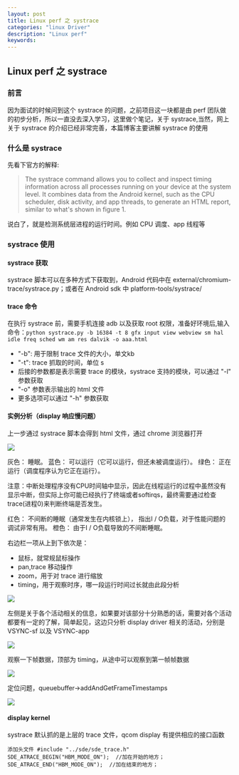 ```yaml
---
layout: post
title: Linux perf 之 systrace
categories: "linux Driver"
description: "Linux perf"
keywords:
---
```


## Linux perf 之 systrace
### 前言
因为面试的时候问到这个 systrace 的问题，之前项目这一块都是由 perf 团队做的初步分析，所以一直没去深入学习，这里做个笔记，关于 systrace,当然，网上关于 systrace 的介绍已经非常完善，本篇博客主要讲解 systrace 的使用

### 什么是 systrace
先看下官方的解释:
>The systrace command allows you to collect and inspect timing information across all processes running on your device at the system level. It combines data from the Android kernel, such as the CPU scheduler, disk activity, and app threads, to generate an HTML report, similar to what's shown in figure 1.

说白了，就是检测系统层进程的运行时间。例如 CPU 调度、app 线程等
### systrace 使用

#### systrace 获取
systrace 脚本可以在多种方式下获取到，Android 代码中在 external/chromium-trace/systrace.py；或者在 Android sdk 中 platform-tools/systrace/

#### trace 命令
在执行 systrace 前，需要手机连接 adb 以及获取 root 权限，准备好环境后,输入命令：`python systrace.py -b 16384 -t 8 gfx input view webview sm hal idle freq sched wm am res dalvik -o aaa.html
`

- "-b": 用于限制 trace 文件的大小，单文kb
- "-t": trace 抓取的时间，单位 s
- 后接的参数都是表示需要 trace 的模块，systrace 支持的模块，可以通过 "-l" 参数获取
- "-o" 参数表示输出的 html 文件
- 更多选项可以通过 "-h" 参数获取

#### 实例分析（display 响应慢问题）

上一步通过 systrace 脚本会得到 html 文件，通过 chrome 浏览器打开

![](http://jiantuku-img-chenan.oss-cn-beijing.aliyuncs.com/19-1-10/15063738.jpg)

灰色： 睡眠。
蓝色： 可以运行（它可以运行，但还未被调度运行）。
绿色： 正在运行（调度程序认为它正在运行）。

注意：中断处理程序没有CPU时间轴中显示，因此在线程运行的过程中虽然没有显示中断，但实际上你可能已经执行了终端或者softirqs，最终需要通过检查trace(进程0)来判断终端是否发生。

红色： 不间断的睡眠（通常发生在内核锁上）， 指出I / O负载，对于性能问题的调试非常有用。
橙色： 由于I / O负载导致的不间断睡眠。

右边栏一项从上到下依次是：
- 鼠标，就常规鼠标操作
- pan,trace 移动操作
- zoom，用于对 trace 进行缩放
- timing，用于观察时序，哪一段运行时间过长就由此段分析

![](http://jiantuku-img-chenan.oss-cn-beijing.aliyuncs.com/19-1-10/9482321.jpg)

左侧是关于各个活动相关的信息，如果要对该部分十分熟悉的话，需要对各个活动都要有一定的了解，简单起见，这边只分析 display driver 相关的活动，分别是 VSYNC-sf 以及 VSYNC-app

![](http://jiantuku-img-chenan.oss-cn-beijing.aliyuncs.com/19-1-10/17776795.jpg)

观察一下帧数据，顶部为 timing，从途中可以观察到第一帧帧数据

![](http://jiantuku-img-chenan.oss-cn-beijing.aliyuncs.com/19-1-10/24370876.jpg)

定位问题，queuebuffer->addAndGetFrameTimestamps

![](http://jiantuku-img-chenan.oss-cn-beijing.aliyuncs.com/19-1-10/15063646.jpg)

#### display kernel
systrace 默认抓的是上层的 trace 文件，qcom display 有提供相应的接口函数
```
添加头文件 #include "../sde/sde_trace.h"
SDE_ATRACE_BEGIN("HBM_MODE_ON");  //加在开始的地方；
SDE_ATRACE_END("HBM_MODE_ON");  //加在结束的地方；
```